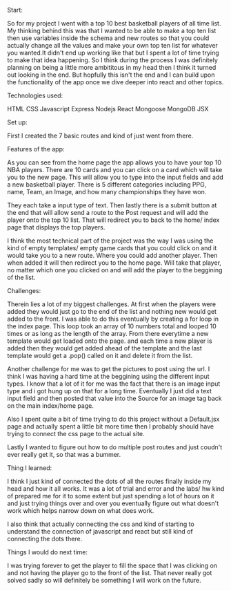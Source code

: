 
Start:

So for my project I went with a top 10 best basketball players of all time list. My thinking behind this was that I wanted to be able to make a top ten list then use variables inside the schema and new routes so that you could actually change all the values and make your own top ten list for whatever you wanted.It didn't end up working like that but I spent a lot of time trying to make that idea happening. So I think during the process I was definitely planning on being a little more ambititous in my head then I think it turned out looking in the end. But hopfully this isn't the end and I can build upon the functionality of the app once we dive deeper into react and other topics.

Technologies used:

HTML
CSS
Javascript
Express
Nodejs
React
Mongoose
MongoDB
JSX

Set up:

First I created the 7 basic routes and kind of just went from there.

Features of the app:

As you can see from the home page the app allows you to have your top 10 NBA players. There are 10 cards and you can click on a card which will take you to the new page. This will allow you to type into the input fields and add a new basketball player. There is 5 different categories including PPG, name, Team, an Image, and how many championships they have won. 

They each take a input type of text. Then lastly there is a submit button at the end that will allow send a route to the Post request and will add the player onto the top 10 list. That will redirect you to back to the home/ index page that displays the top players.

I think the most technical part of the project was the way I was using the kind of empty templates/ empty game cards that you could click on and it would take you to a new route. Where you could add another player. Then when added it will then redirect you to the home page. Will take that player, no matter which one you clicked on and will add the player to the beggining of the list.


Challenges:

Therein lies a lot of my biggest challenges. At first when the players were added they would just go to the end of the list and nothing new would get added to the front. I was able to do this eventually by creating a for loop in the index page. This loop took an array of 10 numbers total and looped 10 times or as long as the length of the array. From there everytime a new template would get loaded onto the page. and each time a new player is added then they would get added ahead of the template and the last template would get a .pop() called on it and delete it from the list.

Another challenge for me was to get the pictures to post using the url. I think I was having a hard time at the beggining using the different input types. I know that a lot of it for me was the fact that there is an image input type and i got hung up on that for a long time. Eventually I just did a text input field and then posted that value into the Source for an image tag back on the main index/home page.

Also I spent quite a bit of time trying to do this project without a Default.jsx page and actually spent a little bit more time then I probably should have trying to connect the css page to the actual site.

Lastly I wanted to figure out how to do multiple post routes and just coudn't ever really get it, so that was a bummer.

Thing I learned:

I think I just kind of connected the dots of all the routes finally inside my head and how it all works. It was a lot of trial and error and the labs/ hw kind of prepared me for it to some extent but just spending a lot of hours on it and just trying things over and over you eventually figure out what doesn't work which helps narrow down on what does work.

I also think that actually connecting the css and kind of starting to understand the connection of javascript and react but still kind of connecting the dots there.

Things I would do next time:

 I was trying forever to get the player to fill the space that I was clicking on and not having the player go to the front of the list. That never really got solved sadly so will definitely be something I will work on the future.


